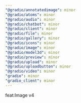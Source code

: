 ```yaml
---
"@gradio/annotatedimage": minor
"@gradio/atoms": minor
"@gradio/audio": minor
"@gradio/chatbot": minor
"@gradio/client": minor
"@gradio/file": minor
"@gradio/gallery": minor
"@gradio/icons": minor
"@gradio/image": minor
"@gradio/model3d": minor
"@gradio/preview": minor
"@gradio/upload": minor
"@gradio/uploadbutton": minor
"@gradio/video": minor
"gradio": minor
"gradio_client": minor
---
```


feat:Image v4
